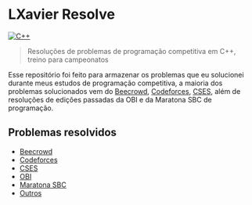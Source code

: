 # LXavier Resolve

[![C++](https://img.shields.io/badge/c++-%2300599C.svg?style=for-the-badge&logo=c%2B%2B&logoColor=white)](https://pt.wikipedia.org/wiki/C%2B%2B)

> Resoluções de problemas de programação competitiva em C++, treino para campeonatos

Esse repositório foi feito para armazenar os problemas que eu solucionei durante meus estudos de programação competitiva, a maioria dos problemas solucionados vem do [Beecrowd](https://beecrowd.com.br/), [Codeforces](https://codeforces.com/), [CSES](https://cses.fi/), além de resoluções de edições passadas da OBI e da Maratona SBC de programação.

## Problemas resolvidos
- [Beecrowd](Beecrowd/README.md)
- [Codeforces](CodeForces/README.md)
- [CSES](CSES/README.md)
- [OBI](OBI/README.md)
- [Maratona SBC](MaratonaSBC/README.md)
- [Outros](Outros/README.md)

